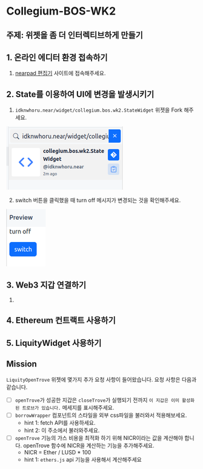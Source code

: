 # Collegium-BOS-WK2

## 주제: 위젯을 좀 더 인터렉티브하게 만들기

## 1. 온라인 에디터 환경 접속하기
1. [nearpad 편집기](https://nearpad.dev/editor) 사이트에 접속해주세요.

## 2. State를 이용하여 UI에 변경을 발생시키기
1. `idknwhoru.near/widget/collegium.bos.wk2.StateWidget` 위젯을 Fork 해주세요.

![search_state_widget](search_state_widget.png)

2. switch 버튼을 클릭했을 때 turn off 메시지가 변경되는 것을 확인해주세요.

![state_widget text](state_widget.png)

## 3. Web3 지갑 연결하기
1. 

## 4. Ethereum 컨트랙트 사용하기

## 5. LiquityWidget 사용하기


## Mission
`LiquityOpenTrove` 위젯에 몇가지 추가 요청 사항이 들어왔습니다.
요청 사항은 다음과 같습니다. 
- [ ] `openTrove`가 성공한 지갑은 `closeTrove`가 실행되기 전까지 `이 지갑은 이미 활성화된 트로브가 있습니다.` 메세지를 표시해주세요.
- [ ] `borrowWrapper` 컴포넌트의 스타일을 외부 css파일을 불러와서 적용해보세요.
    - hint 1: fetch API를 사용하세요.
    - hint 2: 이 주소에서 불러와주세요.
- [ ] `openTrove` 기능의 가스 비용을 최적화 하기 위해 NICR이라는 값을 계산해야 합니다. openTrove 함수에 NICR을 계산하는 기능을 추가해주세요.
    - NICR = Ether / LUSD * 100
    - hint 1: `ethers.js` api 기능을 사용해서 계산해주세요